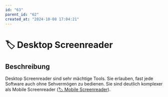 ```yaml
---
id: "63"
parent_id: "62"
created_at: "2024-10-08 17:04:21"
---
```


# 🏷️ Desktop Screenreader

## Beschreibung

Desktop Screenreader sind sehr mächtige Tools. Sie erlauben, fast jede Software auch ohne Sehvermögen zu bedienen. Sie sind deutlich komplexer als Mobile Screenreader ([🏷️ Mobile Screenreader](/de/tags/werkzeuge/screenreader/mobile-screenreader)).